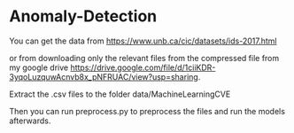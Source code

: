 # Anomaly-Detection

You can get the data from https://www.unb.ca/cic/datasets/ids-2017.html 

or from downloading only the relevant files from the compressed file from my google drive https://drive.google.com/file/d/1ciiKDR-3yqoLuzquwAcnvb8x_pNFRUAC/view?usp=sharing.

Extract the .csv files to the folder data/MachineLearningCVE

Then you can run preprocess.py to preprocess the files and run the models afterwards. 